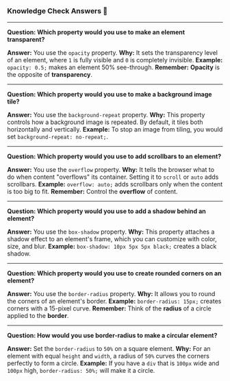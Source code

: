 ### Knowledge Check Answers 🎯

---

**Question: Which property would you use to make an element transparent?**

**Answer:** You use the `opacity` property.
**Why:** It sets the transparency level of an element, where `1` is fully visible and `0` is completely invisible.
**Example:** `opacity: 0.5;` makes an element 50% see-through.
**Remember:** **Opacity** is the opposite of **transparency**.

---

**Question: Which property would you use to make a background image tile?**

**Answer:** You use the `background-repeat` property.
**Why:** This property controls how a background image is repeated. By default, it tiles both horizontally and vertically.
**Example:** To stop an image from tiling, you would set `background-repeat: no-repeat;`.

---

**Question: Which property would you use to add scrollbars to an element?**

**Answer:** You use the `overflow` property.
**Why:** It tells the browser what to do when content "overflows" its container. Setting it to `scroll` or `auto` adds scrollbars.
**Example:** `overflow: auto;` adds scrollbars only when the content is too big to fit.
**Remember:** Control the **overflow** of content.

---

**Question: Which property would you use to add a shadow behind an element?**

**Answer:** You use the `box-shadow` property.
**Why:** This property attaches a shadow effect to an element's frame, which you can customize with color, size, and blur.
**Example:** `box-shadow: 10px 5px 5px black;` creates a black shadow.

---

**Question: Which property would you use to create rounded corners on an element?**

**Answer:** You use the `border-radius` property.
**Why:** It allows you to round the corners of an element's border.
**Example:** `border-radius: 15px;` creates corners with a 15-pixel curve.
**Remember:** Think of the **radius** of a circle applied to the **border**.

---

**Question: How would you use border-radius to make a circular element?**

**Answer:** Set the `border-radius` to `50%` on a square element.
**Why:** For an element with equal `height` and `width`, a radius of `50%` curves the corners perfectly to form a circle.
**Example:** If you have a `div` that is `100px` wide and `100px` high, `border-radius: 50%;` will make it a circle.